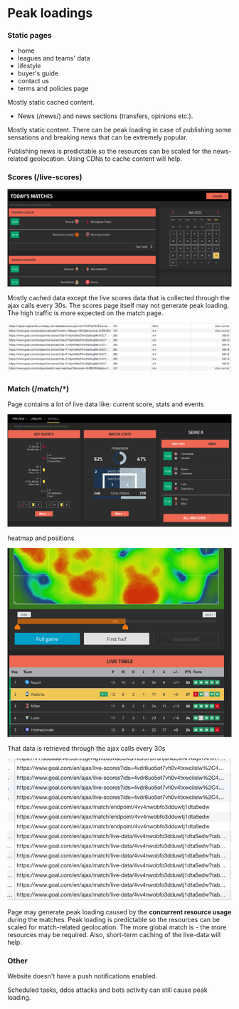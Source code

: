# Peak loadings

### Static pages

- home 
- leagues and teams' data
- lifestyle
- buyer's guide
- contact us 
- terms and policies page

Mostly static cached content. 

- News (/news/) and news sections (transfers, opinions etc.). 

Mostly static content. There can be peak loading in case of publishing some sensations and breaking news that can be extremely popular. 

Publishing news is predictable so the resources can be scaled for the news-related geolocation. Using CDNs to cache content will help. 

### Scores (/live-scores)

![](docs/4.png)

Mostly cached data except the live scores data that is collected through the ajax calls every 30s. The scores page itself may not generate peak loading. The high traffic is more expected on the match page.  

![](docs/5.png)

### Match (/match/*)

Page contains a lot of live data like: 
current score, stats and events

![](docs/1.png)

heatmap and positions

![](docs/2.png)

That data is retrieved through the ajax calls every 30s

![](docs/3.png)

Page may generate peak loading caused by the **concurrent resource usage** during the matches. Peak loading is predictable so the resources can be scaled for match-related geolocation. The more global match is - the more resources may be required. Also, short-term caching of the live-data will help. 

### Other

Website doesn't have a push notifications enabled. 

Scheduled tasks, ddos attacks and bots activity can still cause peak loading. 
